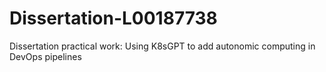 # Dissertation-L00187738
Dissertation practical work: Using K8sGPT to add autonomic computing in DevOps pipelines
